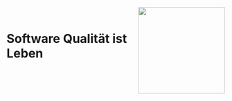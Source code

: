 <img align="right" width="200" src="https://www.mosbach.dhbw.de/fileadmin/user_upload/dhbw/redaktion/logos/Logo_DHBWMosbach.jpg">

<br>

# Software Qualität ist Leben
